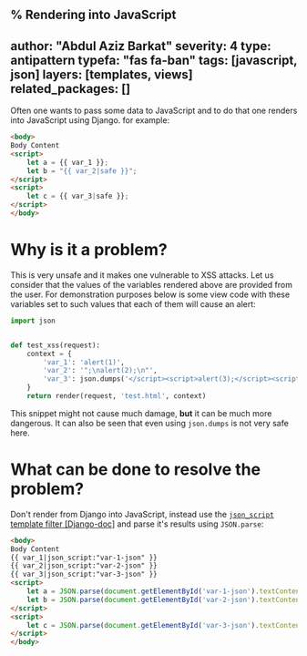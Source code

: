 % Rendering into JavaScript
---
author: "Abdul Aziz Barkat"
severity: 4
type: antipattern
typefa: "fas fa-ban"
tags: [javascript, json]
layers: [templates, views]
related_packages: []
---

Often one wants to pass some data to JavaScript and to do that one renders into JavaScript using Django. for example:

```html
<body>
Body Content
<script>
    let a = {{ var_1 }};
    let b = "{{ var_2|safe }}";
</script>
<script>
    let c = {{ var_3|safe }};
</script>
</body>
```

# Why is it a problem?

This is very unsafe and it makes one vulnerable to XSS attacks. Let us consider that the values of the variables rendered above are provided from the user. For demonstration purposes below is some view code with these variables set to such values that each of them will cause an alert:

```python
import json


def test_xss(request):
    context = {
        'var_1': 'alert(1)',
        'var_2': '";\nalert(2);\n"',
        'var_3': json.dumps('</script><script>alert(3);</script><script>')
    }
    return render(request, 'test.html', context)
```

This snippet might not cause much damage, **but** it can be much more dangerous. It can also be seen that even using `json.dumps` is not very safe here.

# What can be done to resolve the problem?

Don't render from Django into JavaScript, instead use the [`json_script` template filter [Django-doc]](https://docs.djangoproject.com/en/3.2/ref/templates/builtins/#json-script) and parse it's results using `JSON.parse`:

```html
<body>
Body Content
{{ var_1|json_script:"var-1-json" }}
{{ var_2|json_script:"var-2-json" }}
{{ var_3|json_script:"var-3-json" }}
<script>
    let a = JSON.parse(document.getElementById('var-1-json').textContent);;
    let b = JSON.parse(document.getElementById('var-2-json').textContent);;
</script>
<script>
    let c = JSON.parse(document.getElementById('var-3-json').textContent);;
</script>
</body>
```
